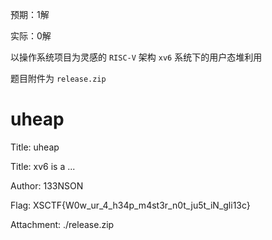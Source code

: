 预期：1解

实际：0解

以操作系统项目为灵感的 `RISC-V` 架构 `xv6` 系统下的用户态堆利用

题目附件为 `release.zip`

# uheap

Title:
uheap

Title:
xv6 is a ...

Author:
133NSON

Flag:
XSCTF{W0w_ur_4_h34p_m4st3r_n0t_ju5t_iN_gli13c}

Attachment:
./release.zip
